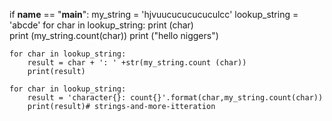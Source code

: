 if __name__ == "__main__":
    my_string = 'hjvuucucucucuculcc'
    lookup_string = 'abcde'
    for char in lookup_string:
        print (char)  
        print (my_string.count(char))
print ("hello niggers")
        
    for char in lookup_string:
        result = char + ': ' +str(my_string.count (char))
        print(result)
        
    for char in lookup_string:
        result = 'character{}: count{}'.format(char,my_string.count(char))
        print(result)# strings-and-more-itteration
